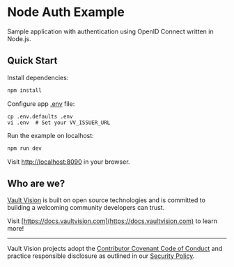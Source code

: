 # Node Auth Example

Sample application with authentication using OpenID Connect written in Node.js.


## Quick Start

Install dependencies:
```bash
npm install
```

Configure app [.env](.env.defaults) file:
```
cp .env.defaults .env
vi .env  # Set your VV_ISSUER_URL
```

Run the example on localhost:
```bash
npm run dev
```

Visit [http://localhost:8090](http://localhost:8090) in your browser.


## Who are we?

[Vault Vision](https://docs.vaultvision.com) is built on open source technologies and is committed to building a welcoming community developers can trust.

Visit [https://docs.vaultvision.com](https://docs.vaultvision.com) to learn more!


----

Vault Vision projects adopt the [Contributor Covenant Code of Conduct](https://github.com/vaultvision/.github/blob/main/CODE_OF_CONDUCT.md) and practice responsible disclosure as outlined in our [Security Policy](https://github.com/vaultvision/.github/blob/main/SECURITY.md).
